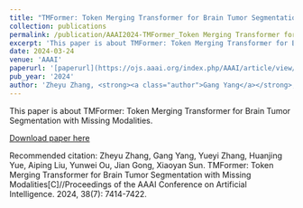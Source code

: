 ```yaml
---
title: "TMFormer: Token Merging Transformer for Brain Tumor Segmentation with Missing Modalities"
collection: publications
permalink: /publication/AAAI2024-TMFormer_Token Merging Transformer for Brain Tumor Segmentation with Missing Modalities 
excerpt: 'This paper is about TMFormer: Token Merging Transformer for Brain Tumor Segmentation with Missing Modalities.'
date: 2024-03-24
venue: 'AAAI'
paperurl: '[paperurl](https://ojs.aaai.org/index.php/AAAI/article/view/28572)'
pub_year: '2024'
author: 'Zheyu Zhang, <strong><a class="author">Gang Yang</a></strong>, Yueyi Zhang, Huanjing Yue, Aiping Liu, Yunwei Ou, Jian Gong, Xiaoyan Sun'
---
```

This paper is about TMFormer: Token Merging Transformer for Brain Tumor Segmentation with Missing Modalities.

[Download paper here](https://ojs.aaai.org/index.php/AAAI/article/view/28572)

Recommended citation: Zheyu Zhang, Gang Yang, Yueyi Zhang, Huanjing Yue, Aiping Liu, Yunwei Ou, Jian Gong, Xiaoyan Sun. TMFormer: Token Merging Transformer for Brain Tumor Segmentation with Missing Modalities[C]//Proceedings of the AAAI Conference on Artificial Intelligence. 2024, 38(7): 7414-7422.
